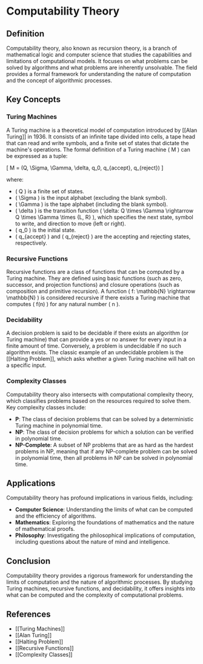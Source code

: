
# Computability Theory

## Definition
Computability theory, also known as recursion theory, is a branch of mathematical logic and computer science that studies the capabilities and limitations of computational models. It focuses on what problems can be solved by algorithms and what problems are inherently unsolvable. The field provides a formal framework for understanding the nature of computation and the concept of algorithmic processes.

## Key Concepts

### Turing Machines
A Turing machine is a theoretical model of computation introduced by [[Alan Turing]] in 1936. It consists of an infinite tape divided into cells, a tape head that can read and write symbols, and a finite set of states that dictate the machine's operations. The formal definition of a Turing machine \( M \) can be expressed as a tuple:

\[
M = (Q, \Sigma, \Gamma, \delta, q_0, q_{accept}, q_{reject})
\]

where:
- \( Q \) is a finite set of states.
- \( \Sigma \) is the input alphabet (excluding the blank symbol).
- \( \Gamma \) is the tape alphabet (including the blank symbol).
- \( \delta \) is the transition function \( \delta: Q \times \Gamma \rightarrow Q \times \Gamma \times \{L, R\} \), which specifies the next state, symbol to write, and direction to move (left or right).
- \( q_0 \) is the initial state.
- \( q_{accept} \) and \( q_{reject} \) are the accepting and rejecting states, respectively.

### Recursive Functions
Recursive functions are a class of functions that can be computed by a Turing machine. They are defined using basic functions (such as zero, successor, and projection functions) and closure operations (such as composition and primitive recursion). A function \( f: \mathbb{N} \rightarrow \mathbb{N} \) is considered recursive if there exists a Turing machine that computes \( f(n) \) for any natural number \( n \).

### Decidability
A decision problem is said to be decidable if there exists an algorithm (or Turing machine) that can provide a yes or no answer for every input in a finite amount of time. Conversely, a problem is undecidable if no such algorithm exists. The classic example of an undecidable problem is the [[Halting Problem]], which asks whether a given Turing machine will halt on a specific input.

### Complexity Classes
Computability theory also intersects with computational complexity theory, which classifies problems based on the resources required to solve them. Key complexity classes include:

- **P**: The class of decision problems that can be solved by a deterministic Turing machine in polynomial time.
- **NP**: The class of decision problems for which a solution can be verified in polynomial time.
- **NP-Complete**: A subset of NP problems that are as hard as the hardest problems in NP, meaning that if any NP-complete problem can be solved in polynomial time, then all problems in NP can be solved in polynomial time.

## Applications
Computability theory has profound implications in various fields, including:

- **Computer Science**: Understanding the limits of what can be computed and the efficiency of algorithms.
- **Mathematics**: Exploring the foundations of mathematics and the nature of mathematical proofs.
- **Philosophy**: Investigating the philosophical implications of computation, including questions about the nature of mind and intelligence.

## Conclusion
Computability theory provides a rigorous framework for understanding the limits of computation and the nature of algorithmic processes. By studying Turing machines, recursive functions, and decidability, it offers insights into what can be computed and the complexity of computational problems.

## References
- [[Turing Machines]]
- [[Alan Turing]]
- [[Halting Problem]]
- [[Recursive Functions]]
- [[Complexity Classes]]
